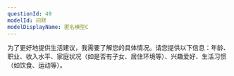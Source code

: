 ```yaml
---
questionId: 49
modelId: 问财
modelDisplayName: 匿名模型C
---
```

为了更好地提供生活建议，我需要了解您的具体情况。请您提供以下信息：年龄、职业、收入水平、家庭状况（如是否有子女、居住环境等）、兴趣爱好、生活习惯（如饮食、运动等）。